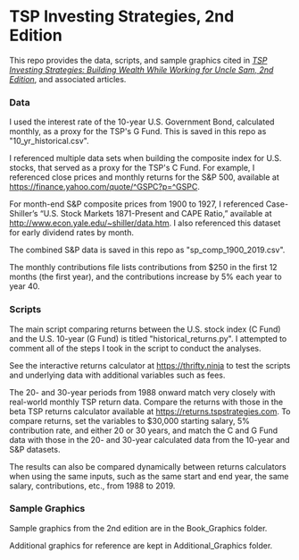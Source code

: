 # TSP Investing Strategies, 2nd Edition

This repo provides the data, scripts, and sample graphics cited in _[TSP Investing Strategies: Building Wealth While Working for Uncle Sam, 2nd Edition](https://www.amazon.com/dp/B085R72HX3)_, and associated articles. 

### Data

I used the interest rate of the 10-year U.S. Government Bond, calculated monthly, as a proxy for the TSP's G Fund. This is saved in this repo as "10_yr_historical.csv". 

I referenced multiple data sets when building the composite index for U.S. stocks, that served as a proxy for the TSP's C Fund. For example, I referenced close prices and monthly returns for the S&P 500, available at https://finance.yahoo.com/quote/^GSPC?p=^GSPC. 

For month-end S&P composite prices from 1900 to 1927, I referenced Case-Shiller’s “U.S. Stock Markets 1871-Present and CAPE Ratio,” available at http://www.econ.yale.edu/~shiller/data.htm. I also referenced this dataset for early dividend rates by month. 

The combined S&P data is saved in this repo as "sp_comp_1900_2019.csv". 

The monthly contributions file lists contributions from $250 in the first 12 months (the first year), and the contributions increase by 5% each year to year 40. 

### Scripts

The main script comparing returns between the U.S. stock index (C Fund) and the U.S. 10-year (G Fund) is titled "historical_returns.py". I attempted to comment all of the steps I took in the script to conduct the analyses. 

See the interactive returns calculator at https://thrifty.ninja to test the scripts and underlying data with additional variables such as fees. 

The 20- and 30-year periods from 1988 onward match very closely with real-world monthly TSP return data. Compare the returns with those in the beta TSP returns calculator available at https://returns.tspstrategies.com. To compare returns, set the variables to $30,000 starting salary, 5% contribution rate, and either 20 or 30 years, and match the C and G Fund data with those in the 20- and 30-year calculated data from the 10-year and S&P datasets. 

The results can also be compared dynamically between returns calculators when using the same inputs, such as the same start and end year, the same salary, contributions, etc., from 1988 to 2019. 

### Sample Graphics

Sample graphics from the 2nd edition are in the Book_Graphics folder.

Additional graphics for reference are kept in Additional_Graphics folder. 
